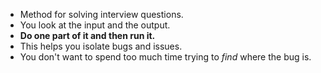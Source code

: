 - Method for solving interview questions.
- You look at the input and the output.
- **Do one part of it and then run it.** 
- This helps you isolate bugs and issues.
- You don't want to spend too much time trying to _find_ where the bug is.
